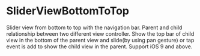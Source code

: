 # SliderViewBottomToTop
Slider view from bottom to top with the navigation bar.
Parent and child relationship between two different view controller.
Show the top bar of child view in the bottom of the parent view and slide(by using pan gesture) or tap event is add to show the child view in the parent.
Support iOS 9 and above.
